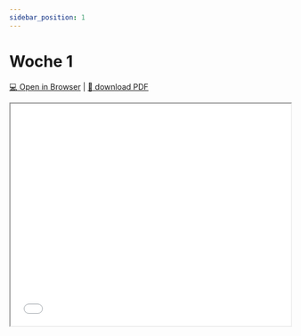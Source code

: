 ```yaml
---
sidebar_position: 1
---
```


# Woche 1

> 

[:computer: Open in Browser](pathname:///slides/woche-01) | [:floppy_disk: download PDF](pathname:///slides/woche-01.pdf)

<iframe src="/bbzbl-modul-404/slides/woche-01" width="100%" height="400px"></iframe>

